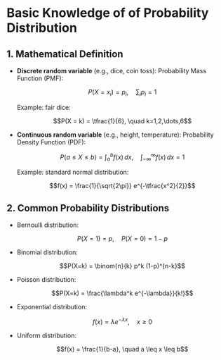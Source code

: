 
# Basic Knowledge of of Probability Distribution

## 1. Mathematical Definition

* **Discrete random variable** (e.g., dice, coin toss):
  Probability Mass Function (PMF):


  $$P(X = x_i) = p_i, \quad \sum_i p_i = 1$$


  Example: fair dice:


  $$P(X = k) = \tfrac{1}{6}, \quad k=1,2,\dots,6$$


* **Continuous random variable** (e.g., height, temperature):
  Probability Density Function (PDF):


  $$P(a \leq X \leq b) = \int_a^b f(x)\,dx, \quad \int_{-\infty}^{\infty} f(x)\,dx = 1$$


  Example: standard normal distribution:


  $$f(x) = \frac{1}{\sqrt{2\pi}} e^{-\tfrac{x^2}{2}}$$



## 2. Common Probability Distributions

* Bernoulli distribution:


  $$P(X=1)=p, \quad P(X=0)=1-p$$


* Binomial distribution:


  $$P(X=k) = \binom{n}{k} p^k (1-p)^{n-k}$$


* Poisson distribution:


  $$P(X=k) = \frac{\lambda^k e^{-\lambda}}{k!}$$


* Exponential distribution:


  $$f(x) = \lambda e^{-\lambda x}, \quad x \geq 0$$


* Uniform distribution:


  $$f(x) = \frac{1}{b-a}, \quad a \leq x \leq b$$



